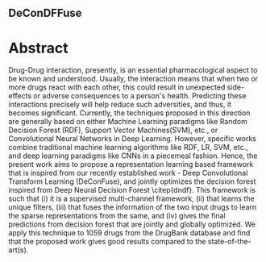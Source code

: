 ## DeConDFFuse


# Abstract

Drug-Drug interaction, presently, is an essential pharmacological aspect to be known and understood. Usually, the interaction means that when two or more drugs react with each other, this could result in unexpected side-effects or adverse consequences to a person's health. Predicting these interactions precisely will help reduce such adversities, and thus, it becomes significant. Currently, the techniques proposed in this direction are generally based on either Machine Learning paradigms like Random Decision Forest (RDF), Support Vector Machines(SVM), etc., or Convolutional Neural Networks in Deep Learning. However, specific works combine traditional machine learning algorithms like RDF, LR, SVM, etc., and deep learning paradigms like CNNs in a piecemeal fashion. Hence, the present work aims to propose a representation learning based framework that is inspired from our recently established work - Deep Convolutional Transform Learning (DeConFuse), and jointly optimizes the decision forest inspired from Deep Neural Decision Forest \citep{dndf}. This framework is such that (i) it is a supervised multi-channel framework, (ii) that learns the unique filters, (iii) that fuses the information of the two input drugs to learn the sparse representations from the same, and (iv) gives the final predictions from decision forest that are jointly and globally optimized. We apply this technique to 1059 drugs from the DrugBank database and find that the proposed work gives good results compared to the state-of-the-art(s).







